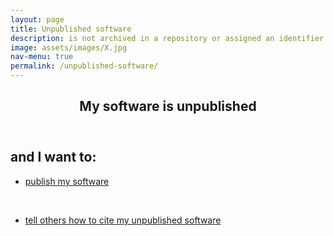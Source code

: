 ```yaml
---
layout: page
title: Unpublished software
description: is not archived in a repository or assigned an identifier
image: assets/images/X.jpg
nav-menu: true
permalink: /unpublished-software/
---
```

<!-- Main -->
<div id="main" class="alt">

<!-- One -->
<section id="one">
	<div class="inner">
		<header class="major">
			<h1>My software is unpublished</h1>
		</header>

<!-- Content -->
<h2 id="content">and I want to:</h2>
<div class="row">
	<div class="6u 12u$(small)">
		<ul class="actions">
			<li><a href="https://libguides.mit.edu/software/" class="button big">publish my software</a></li>
		</ul>
	</div>
	<br>
	<div class="6u 12u$(small)">
		<ul class="actions">
			<li><a href="https://libguides.mit.edu/software/" class="button big">tell others how to cite my unpublished software</a></li>
		</ul>
	</div>
</div>

</div>
